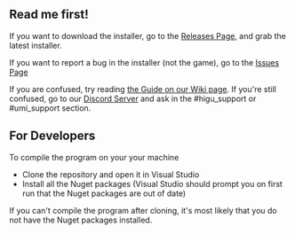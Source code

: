 ## Read me first!

If you want to download the installer, go to the [Releases Page](https://github.com/07th-mod/Higurashi_Installer_WPF/releases), and grab the latest installer.

If you want to report a bug in the installer (not the game), go to the [Issues Page](https://github.com/07th-mod/Higurashi_Installer_WPF/issues)

If you are confused, try reading [the Guide on our Wiki page](https://github.com/07th-mod/guide/wiki). If you're still confused, go to our [Discord Server](https://discord.gg/acSbBtD) and ask in the #higu_support or #umi_support section.

## For Developers

To compile the program on your your machine

- Clone the repository and open it in Visual Studio
- Install all the Nuget packages (Visual Studio should prompt you on first run that the Nuget packages are out of date)

If you can't compile the program after cloning, it's most likely that you do not have the Nuget packages installed.
